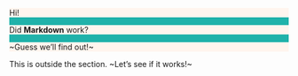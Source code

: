 <style>
.alt {
  background-color: lightseagreen;
}
.alt p {
  background-color: seashell;
}
</style>

<section class="alt">


  Hi!

  Did **Markdown** work?

  ~Guess we’ll find out!~


</section>

This is outside the section. ~Let’s see if it works!~